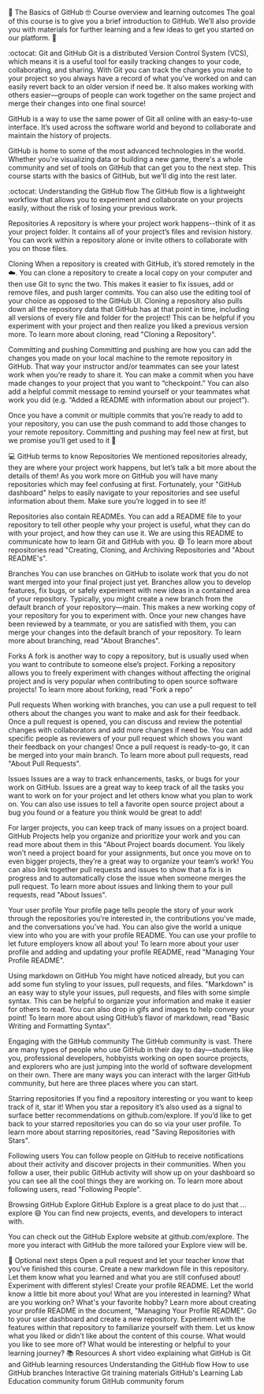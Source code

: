 👋 The Basics of GitHub
🤓 Course overview and learning outcomes
The goal of this course is to give you a brief introduction to GitHub. We’ll also provide you with materials for further learning and a few ideas to get you started on our platform. 🚀

:octocat: Git and GitHub
Git is a distributed Version Control System (VCS), which means it is a useful tool for easily tracking changes to your code, collaborating, and sharing. With Git you can track the changes you make to your project so you always have a record of what you’ve worked on and can easily revert back to an older version if need be. It also makes working with others easier—groups of people can work together on the same project and merge their changes into one final source!

GitHub is a way to use the same power of Git all online with an easy-to-use interface. It’s used across the software world and beyond to collaborate and maintain the history of projects.

GitHub is home to some of the most advanced technologies in the world. Whether you're visualizing data or building a new game, there's a whole community and set of tools on GitHub that can get you to the next step. This course starts with the basics of GitHub, but we'll dig into the rest later.

:octocat: Understanding the GitHub flow
The GitHub flow is a lightweight workflow that allows you to experiment and collaborate on your projects easily, without the risk of losing your previous work.

Repositories
A repository is where your project work happens--think of it as your project folder. It contains all of your project’s files and revision history. You can work within a repository alone or invite others to collaborate with you on those files.

Cloning
When a repository is created with GitHub, it’s stored remotely in the ☁️. You can clone a repository to create a local copy on your computer and then use Git to sync the two. This makes it easier to fix issues, add or remove files, and push larger commits. You can also use the editing tool of your choice as opposed to the GitHub UI. Cloning a repository also pulls down all the repository data that GitHub has at that point in time, including all versions of every file and folder for the project! This can be helpful if you experiment with your project and then realize you liked a previous version more. To learn more about cloning, read "Cloning a Repository".

Committing and pushing
Committing and pushing are how you can add the changes you made on your local machine to the remote repository in GitHub. That way your instructor and/or teammates can see your latest work when you’re ready to share it. You can make a commit when you have made changes to your project that you want to “checkpoint.” You can also add a helpful commit message to remind yourself or your teammates what work you did (e.g. “Added a README with information about our project”).

Once you have a commit or multiple commits that you’re ready to add to your repository, you can use the push command to add those changes to your remote repository. Committing and pushing may feel new at first, but we promise you’ll get used to it 🙂

💻 GitHub terms to know
Repositories
We mentioned repositories already, they are where your project work happens, but let’s talk a bit more about the details of them! As you work more on GitHub you will have many repositories which may feel confusing at first. Fortunately, your "GitHub dashboard" helps to easily navigate to your repositories and see useful information about them. Make sure you’re logged in to see it!

Repositories also contain READMEs. You can add a README file to your repository to tell other people why your project is useful, what they can do with your project, and how they can use it. We are using this README to communicate how to learn Git and GitHub with you. 😄 To learn more about repositories read "Creating, Cloning, and Archiving Repositories and "About README's".

Branches
You can use branches on GitHub to isolate work that you do not want merged into your final project just yet. Branches allow you to develop features, fix bugs, or safely experiment with new ideas in a contained area of your repository. Typically, you might create a new branch from the default branch of your repository—main. This makes a new working copy of your repository for you to experiment with. Once your new changes have been reviewed by a teammate, or you are satisfied with them, you can merge your changes into the default branch of your repository. To learn more about branching, read "About Branches".

Forks
A fork is another way to copy a repository, but is usually used when you want to contribute to someone else’s project. Forking a repository allows you to freely experiment with changes without affecting the original project and is very popular when contributing to open source software projects! To learn more about forking, read "Fork a repo"

Pull requests
When working with branches, you can use a pull request to tell others about the changes you want to make and ask for their feedback. Once a pull request is opened, you can discuss and review the potential changes with collaborators and add more changes if need be. You can add specific people as reviewers of your pull request which shows you want their feedback on your changes! Once a pull request is ready-to-go, it can be merged into your main branch. To learn more about pull requests, read "About Pull Requests".

Issues
Issues are a way to track enhancements, tasks, or bugs for your work on GitHub. Issues are a great way to keep track of all the tasks you want to work on for your project and let others know what you plan to work on. You can also use issues to tell a favorite open source project about a bug you found or a feature you think would be great to add!

For larger projects, you can keep track of many issues on a project board. GitHub Projects help you organize and prioritize your work and you can read more about them in this "About Project boards document. You likely won’t need a project board for your assignments, but once you move on to even bigger projects, they’re a great way to organize your team’s work! You can also link together pull requests and issues to show that a fix is in progress and to automatically close the issue when someone merges the pull request. To learn more about issues and linking them to your pull requests, read "About Issues".

Your user profile
Your profile page tells people the story of your work through the repositories you're interested in, the contributions you've made, and the conversations you've had. You can also give the world a unique view into who you are with your profile README. You can use your profile to let future employers know all about you! To learn more about your user profile and adding and updating your profile README, read "Managing Your Profile README".

Using markdown on GitHub
You might have noticed already, but you can add some fun styling to your issues, pull requests, and files. "Markdown" is an easy way to style your issues, pull requests, and files with some simple syntax. This can be helpful to organize your information and make it easier for others to read. You can also drop in gifs and images to help convey your point! To learn more about using GitHub’s flavor of markdown, read "Basic Writing and Formatting Syntax".

Engaging with the GitHub community
The GitHub community is vast. There are many types of people who use GitHub in their day to day—students like you, professional developers, hobbyists working on open source projects, and explorers who are just jumping into the world of software development on their own. There are many ways you can interact with the larger GitHub community, but here are three places where you can start.

Starring repositories
If you find a repository interesting or you want to keep track of it, star it! When you star a repository it’s also used as a signal to surface better recommendations on github.com/explore. If you’d like to get back to your starred repositories you can do so via your user profile. To learn more about starring repositories, read "Saving Repositories with Stars".

Following users
You can follow people on GitHub to receive notifications about their activity and discover projects in their communities. When you follow a user, their public GitHub activity will show up on your dashboard so you can see all the cool things they are working on. To learn more about following users, read "Following People".

Browsing GitHub Explore
GitHub Explore is a great place to do just that … explore 😄 You can find new projects, events, and developers to interact with.

You can check out the GitHub Explore website at github.com/explore. The more you interact with GitHub the more tailored your Explore view will be.

📝 Optional next steps
Open a pull request and let your teacher know that you’ve finished this course.
Create a new markdown file in this repository. Let them know what you learned and what you are still confused about! Experiment with different styles!
Create your profile README. Let the world know a little bit more about you! What are you interested in learning? What are you working on? What's your favorite hobby? Learn more about creating your profile README in the document, "Managing Your Profile README".
Go to your user dashboard and create a new repository. Experiment with the features within that repository to familiarize yourself with them.
Let us know what you liked or didn’t like about the content of this course. What would you like to see more of? What would be interesting or helpful to your learning journey?
📚 Resources
A short video explaining what GitHub is
Git and GitHub learning resources
Understanding the GitHub flow
How to use GitHub branches
Interactive Git training materials
GitHub's Learning Lab
Education community forum
GitHub community forum
